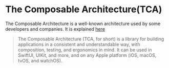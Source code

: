 # The Composable Architecture(TCA)

The Composable Architecture is a well-known architecture used by some developers and companies. It is explained [here](https://pointfreeco.github.io/swift-composable-architecture/main/tutorials/meetcomposablearchitecture/)

> The Composable Architecture (TCA, for short) is a library for building applications in a consistent and understandable way, with composition, testing, and ergonomics in mind. It can be used in SwiftUI, UIKit, and more, and on any Apple platform (iOS, macOS, tvOS, and watchOS).
